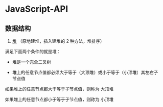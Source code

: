# JavaScript-API
## 数据结构
1. [堆](./数据结构/heap.js)  （原地建堆，插入建堆的 2 种方法，堆排序）

满足下面两个条件的就是堆：

+ 堆是一个完全二叉树

+ 堆上的任意节点值都必须大于等于（大顶堆）或小于等于（小顶堆）其左右子节点值

如果堆上的任意节点都大于等于子节点值，则称为 大顶堆

如果堆上的任意节点都小于等于子节点值，则称为 小顶堆